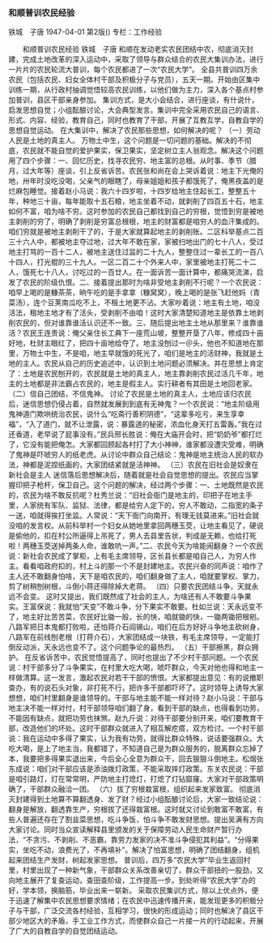 ### 和顺普训农民经验
铁城　子唐
1947-04-01
第2版()
专栏：工作经验

　　和顺普训农民经验
    铁城　子唐
    和顺在发动老实农民团结中农，彻底消灭封建，完成土地改革的深入运动中，采取了领导与群众结合的农民大集训办法，进行一片片的农民轮流大普训，每个农民都进了一次“农民大学”。
    全县共普训四万余农民（包括农民、妇女全体村干部及积极分子与党员），五天一期。开始由区集中训练一期，从行政村抽调觉悟较高农民训练，以他们做为主力，深入各个基点村参加普训，县区干部亲身参加。
    集训方式，是大小会结合，进行座谈，有什说什，启发思想自觉；小组酝酿讨论，大会典型发言。集训中完全采用农民自己的语言、形式、内容、经验，教育自己，同时也教育了干部，开展了互教互学，自教自学的思想自觉运动。
    在大集训中，解决了农民那些思想，如何解决的呢？
    （一）劳动人民是土地的真主人。
    万物土中生，这个问题是一切问题的基础。解决的不彻底，农民就不能自觉的爱护果实，保卫果实，坚定树立主人翁观念。解决这个问题用了四个步骤：一、回忆历史，找寻农民穷、地主富的总根。从时事、季节（腊月，过大年等）座谈，引上反省诉苦。农民张和尚在会上哭诉着说：地主下光俺的地，卅年时没吃没喝，父亲气的眼瞎了，母亲姐姐和孩子都饿死了，俺黑夜盖的是烂麻包睡觉。接着赵小马说：我六十四岁啦，十四岁给地主住起长工，整整五十年，种地三十亩，每年能取十五石粮，地主坐着不动，就剥削了四百五十石，地主如何不富，咱为啥不穷。这时参加的农民自己都找到自己的穷根，觉悟到穷是被地主剥削的穷了，明确了剥削是穷富总根根，地主的财富都是咱穷人的血汗集成的。咱们穷就是被地主剥削干了的，于是大家就算起地主的剥削账。二区科举基点二百三十六人中，都被地主夺过地，过大年不敢在家，家被扫地出门的七十八人，受过地主打骂的一百十二人，被地主送住过监的二十九人，整整住过一辈长工的一百八十四人，打光棍的三十九人。一区二百二十个外来人中，家里被地主打死二十二人，饿死七十八人，讨吃过的一百廿人。在一面诉苦一面计算中，都痛哭流涕，启发了农民的阶级仇恨。二、接着提出那时为啥非受地主剥削不行呢？一个农民说：咱早上喝的是糠茶茶，晌午吃的是手拿拿（糠窝窝），晚上喝的是张飞赶他妈（青菜汤），连个豆荚南瓜吃不上，不租土地更不沾。大家吵着说：地主有土地，咱没活法，租地主地才有了活头，受剥削不由咱！这时大家清楚知道地主是依靠土地剥削农民的，但对谁靠谁活认识还不一致。三、随后提出地主土地从那里来？谁靠谁活？农民王连贵说：俺父亲住长工典下一座荒山坡，整整开垦了八年，修成四十亩好地，杜财主眼红了，把四十亩地给夺了。地主没刨过一＠头，他也不知道地在那里，万物土中生，不是咱，地主早就饿的死光了，咱们是地主的活财神，我就是土地的主人。农民从自己的历史追述中，认识到土地问题必须解决。并在思想上肯定了：土地是农民刨开的，农民就是土地的真主人，地主靠剥削农民过活几千年，地主的土地都是非法霸占农民的，地主是假主人。实行耕者有其田是土地回老家。
    （二）信自己团结，不信鬼神。
    讨论了农民是土地的真主人，土地应该归农民后，迷信思想仍侵占着，自然就发展到到底有无神鬼？一个农民说：“地主阶级用鬼神道门欺哄统治农民，说什么“吃斋行善积阴德”，“这辈多吃亏，来生享幸福”，“入了道门，就不让泄露，说：暴露道的秘密，浓血化身天打五雷轰。”我在过还香道，老早说了屁事没有。”民兵邢长胜说：俺在大庙开会时，把“奶奶爷”都打烂了，它没有能把俺怎。大家都回顾起各村打了大小神神，谁家都没遭灾受难，明确了鬼神是吓唬穷人的纸老虎。从讨论中群众自己结论：鬼神是地主统治人民的软办法，神都是泥捏纸画的，大家团结紧就是活神神。
    （三）农民在旧社会是奴隶在新社会是主人
    迷信落后思想解决后，随着就是社会自觉思想的提出。农民应当掌握印把子枪杆，保卫自己。这个问题的解决，经过两个步骤：一、土地既然是农民的，农民为啥不敢反抗呢？杜秀兰说：“旧社会衙门是地主的，印把子在地主手里，人家统有军队、监狱、法律，都是给穷人定下的，穷人不敢动，二指宽的条子一送，咱就得挨打坐监。人常说：“天下衙门向南开，有理无钱莫进来。”旧社会就没咱的发言权。从前科举村一个妇女从她地里拿回两穗玉茭，让地主看见了，硬说是偷他的，扣在村公所逼得上吊死了，男人去县里告状，判成是无赖，也给打死啦！两穗玉茭送掉两条人命，谁敢吭一声。”二、农民今天为啥能闹翻身？一个农民说：新社会农民成了掌柜，上有毛主席领导，区长县长都是咱自己人，为穷人作主。看看咱政府扣的，村上斗的那一个不是封建地主。农民兴奋的同声说：咱作了主人还不敢翻身怕啥，天下是咱农民的，咱们翻身做了主人，咱就要掌权、掌力，剪了树稍刨树根，斗倒小蒋还得除掉大老蒋。
    （四）只要农民团结斗争，天就永远不会变。
    这时又提出，我们既然成了社会的主人，为啥还有人不敢要斗争果实。王富保说：我就怕“天变”不敢斗争，分下果实不敢要。杜如兰说：天永远变不了，地主好比苦苦菜，农民好比锄一般，长的快，咱就锄的快，一锄两锄把根剜。八路军把日本鬼都打败啦，还怕蒋介石阎锡山，咱们在后方好好斗争地主砍树身，八路军在前线刨老根（打蒋介石），大家团结成一块铁，有毛主席领导，一定能打倒反动派，天永远也变不了。这个问题争论的最热烈。
    （五）干部擦黑，群众拥护。
    在反省诉苦中，农民觉悟提高了，同时也提出了不少村干部问题。一个农民说：村干部多分了斗争果实，在村里大吃大喝，唬吓群众，今天对他也得和地主一样做清算。这一发言，激起农民对若干干部的愤恨。大家都提出意见：有的说撤职查办，有的说石头对象，非打死不行，把许多干部都吓坏了。这时领导上诱导大家想想，咱们村里翻身是谁领导的。干部与地主能不能一样对待？赵小马说：干部与地主决不能一样对付，村干部领导咱们翻了身，看到干部的缺点，也得看到功劳，不能因有缺点，就把功劳也抹煞。赵九斤说：对待干部要分别开来，咱们要教育干部，改造他们的坏处。这时干部群众就进入了相互解疙瘩，双方检讨。一个村干部说：我在运动中多得了果实，认为我有功劳，就得比群众特殊，说话要强群众。大吃大喝，是上了地主当，我都错了，不知道自己是为群众服务的，脱离群众忘掉了本，我要把多得果实退出来，今后全心全意为群众干，回去狠狠斗倒地主。松烟张东成说：咱们对干部应该是添油拨灯政策，不能采取摔灯政策。东关农民说：干部是咱引路灯，灯在常常明，严防地主打熄灯，打熄了灯钻窟窿。大家对干部政策明确了，干部群众融洽一团。
    （六）拔了穷根栽富根，组织起来发家致富。
    彻底消灭封建得到土地算不算翻透身、发了财？经过小组酝酿讨论后，大家一致结论说：翻身是解放，翻透靠生产，穷根拔了还得栽富根。这时就又讨论到敢富不敢富，有些人普遍还存在了割韭菜思想，吃斗争饭，怕斗争不敢发财思想。提出吴满有方向大家讨论。同时当众宣读解释县里颁发的关于保障劳动人民生命财产暂行办法，“不贪污、不剥削、不恶霸，靠劳力发家的决不准斗争侵犯其利益”。“分得果实，坐吃不动，浪费光了，不再填补”。解决了怕富思想，明确了团结翻身，组机起来团结生产发财，树起发家思想。
    普训后，四万多“农民大学”毕业生返回村里，村里出现了一种新气象，干部群众关系改善亲切了，群众干部扭的一股劲，又向地主展开了复查运动，查田查阶级，工作提高一步。到处听得“农民大学”办的好，学本领，换脑筋，毕业出来一崭新。
    采取农民集训方式，除以上优点外，便于迅速了解集中农民思想要求情绪；在农民中迅速传播开来，能发现更多的积极分子与干部，广泛交流各村经验，互相学习，很快的形成运动；同时也解决了县区干部少地区大的矛盾，手工业工作方式，而使群众自己一片接一片的行动起来，开展了广大的自教自学的自觉团结运动。
